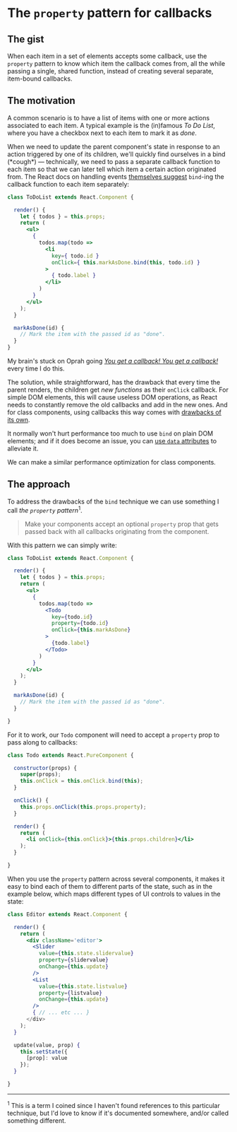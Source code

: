 # The `property` pattern for callbacks

## The gist

When each item in a set of elements accepts some callback, use the `property` pattern to know which item the callback comes from, all the while passing a single, shared function, instead of creating several separate, item-bound callbacks.

## The motivation

A common scenario is to have a list of items with one or more actions associated to each item. A typical example is the (in)famous _To Do List_, where you have a checkbox next to each item to mark it as _done_.

When we need to update the parent component's state in response to an action triggered by one of its children, we'll quickly find ourselves in a bind (\*cough\*) — technically, we need to pass a separate callback function to each item so that we can later tell which item a certain action originated from. The React docs on handling events [themselves suggest](https://reactjs.org/docs/handling-events.html#passing-arguments-to-event-handlers) `bind`-ing the callback function to each item separately:

```jsx
class ToDoList extends React.Component {

  render() {
    let { todos } = this.props;
    return (
      <ul>
        { 
          todos.map(todo => 
            <li 
              key={ todo.id }
              onClick={ this.markAsDone.bind(this, todo.id) }
            >
              { todo.label }
            </li>
          )
        }
      </ul>
    );
  }

  markAsDone(id) {
    // Mark the item with the passed id as "done".
  }
}
```

My brain's stuck on Oprah going [_You get a callback! You get a callback!_](https://www.youtube.com/watch?v=hcJAWKdawuM) every time I do this.

The solution, while straightforward, has the drawback that every time the parent renders, the children get _new functions_ as their `onClick` callback. For simple DOM elements, this will cause useless DOM operations, as React needs to constantly remove the old callbacks and add in the new ones. And for class components, using callbacks this way comes with [drawbacks of its own](./purecomponent-caveats.md).

It normally won't hurt performance too much to use `bind` on plain DOM elements; and if it does become an issue, you can [use `data` attributes](https://reactjs.org/docs/faq-functions.html#example-passing-params-using-data-attributes) to alleviate it.

We can make a similar performance optimization for class components.

## The approach

To address the drawbacks of the `bind` technique we can use something I call _the `property` pattern_<sup>1</sup>.

> Make your components accept an optional `property` prop that gets passed back with all callbacks originating from the component.

With this pattern we can simply write:

```jsx
class ToDoList extends React.Component {

  render() {
    let { todos } = this.props;
    return (
      <ul>
        { 
          todos.map(todo => 
            <Todo 
              key={todo.id}
              property={todo.id}
              onClick={this.markAsDone}
            >
              {todo.label}
            </Todo>
          )
        }
      </ul>
    );
  }

  markAsDone(id) {
    // Mark the item with the passed id as "done".
  }

}
```

For it to work, our `Todo` component will need to accept a `property` prop to pass along to callbacks:

```jsx
class Todo extends React.PureComponent {

  constructor(props) {
    super(props);
    this.onClick = this.onClick.bind(this);
  }

  onClick() {
    this.props.onClick(this.props.property);
  }

  render() {
    return (
      <li onClick={this.onClick}>{this.props.children}</li>
    );
  }

}
```

When you use the `property` pattern across several components, it makes it easy to bind each of them to different parts of the state, such as in the example below, which maps different types of UI controls to values in the state:

```jsx
class Editor extends React.Component {

  render() {
    return (
      <div className='editor'>
        <Slider 
          value={this.state.slidervalue} 
          property={slidervalue}
          onChange={this.update}
        />
        <List
          value={this.state.listvalue}
          property={listvalue}
          onChange={this.update}
        />
        { // ... etc ... }
      </div>
    );
  }

  update(value, prop) {
    this.setState({
      [prop]: value
    });
  }

}
```

---

<sup>1</sup> This is a term I coined since I haven't found references to this particular technique, but I'd love to know if it's documented somewhere, and/or called something different.

